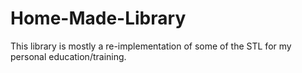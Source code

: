 Home-Made-Library
=================

This library is mostly a re-implementation of some of the STL for my personal education/training.
